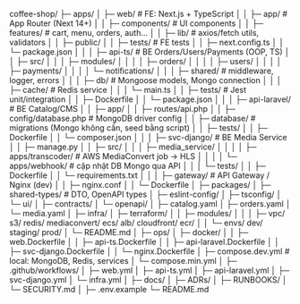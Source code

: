 coffee-shop/
├─ apps/
│  ├─ web/                         # FE: Next.js + TypeScript
│  │  ├─ app/                      # App Router (Next 14+)
│  │  ├─ components/               # UI components
│  │  ├─ features/                 # cart, menu, orders, auth...
│  │  ├─ lib/                       # axios/fetch utils, validators
│  │  ├─ public/
│  │  ├─ tests/                     # FE tests
│  │  ├─ next.config.ts
│  │  └─ package.json
│  │
│  ├─ api-ts/                       # BE Orders/Users/Payments (OOP, TS)
│  │  ├─ src/
│  │  │  ├─ modules/
│  │  │  │  ├─ orders/
│  │  │  │  ├─ users/
│  │  │  │  ├─ payments/
│  │  │  │  └─ notifications/
│  │  │  ├─ shared/                 # middleware, logger, errors
│  │  │  ├─ db/                     # Mongoose models, Mongo connection
│  │  │  ├─ cache/                  # Redis service
│  │  │  └─ main.ts
│  │  ├─ tests/                     # Jest unit/integration
│  │  ├─ Dockerfile
│  │  └─ package.json
│  │
│  ├─ api-laravel/                  # BE Catalog/CMS
│  │  ├─ app/
│  │  ├─ routes/api.php
│  │  ├─ config/database.php        # MongoDB driver config
│  │  ├─ database/                  # migrations (Mongo không cần, seed bằng script)
│  │  ├─ tests/
│  │  ├─ Dockerfile
│  │  └─ composer.json
│  │
│  ├─ svc-django/                   # BE Media Service
│  │  ├─ manage.py
│  │  ├─ src/
│  │  │  ├─ media_service/
│  │  │  │  ├─ apps/transcoder/     # AWS MediaConvert job → HLS
│  │  │  │  └─ apps/webhook/        # cập nhật DB Mongo qua API
│  │  │  └─ tests/
│  │  ├─ Dockerfile
│  │  └─ requirements.txt
│  │
│  ├─ gateway/                      # API Gateway / Nginx (dev)
│  │  ├─ nginx.conf
│  │  └─ Dockerfile
│
├─ packages/
│  ├─ shared-types/                  # DTO, OpenAPI types
│  ├─ eslint-config/
│  ├─ tsconfig/
│  └─ ui/
│
├─ contracts/
│  └─ openapi/
│     ├─ catalog.yaml
│     ├─ orders.yaml
│     └─ media.yaml
│
├─ infra/
│  ├─ terraform/
│  │  ├─ modules/
│  │  │  ├─ vpc/ s3/ redis/ mediaconvert/ ecs/ alb/ cloudfront/ ecr/
│  │  └─ envs/ dev/ staging/ prod/
│  └─ README.md
│
├─ ops/
│  ├─ docker/
│  │  ├─ web.Dockerfile
│  │  ├─ api-ts.Dockerfile
│  │  ├─ api-laravel.Dockerfile
│  │  ├─ svc-django.Dockerfile
│  │  └─ nginx.Dockerfile
│  ├─ compose.dev.yml                # local: MongoDB, Redis, services
│  └─ compose.min.yml
│
├─ .github/workflows/
│  ├─ web.yml
│  ├─ api-ts.yml
│  ├─ api-laravel.yml
│  ├─ svc-django.yml
│  └─ infra.yml
│
├─ docs/
│  ├─ ADRs/
│  ├─ RUNBOOKS/
│  └─ SECURITY.md
│
├─ .env.example
└─ README.md
